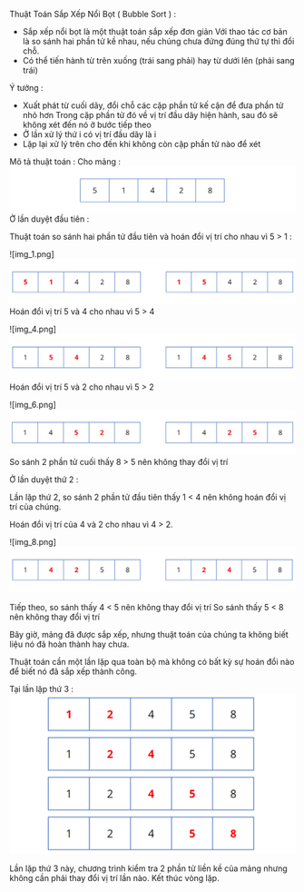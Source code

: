  Thuật Toán Sắp Xếp Nổi Bọt ( Bubble Sort ) :
 + Sắp xếp nổi bọt là một thuật toán sắp xếp đơn giản  Với thao tác cơ bản là so sánh hai phần tử kề nhau, nếu chúng chưa đứng đúng thứ tự thì đổi chỗ.
 + Có thể tiến hành từ trên xuống (trái sang phải) hay từ dưới lên (phải sang trái)
 
Ý tưởng : 
 + Xuất phát từ cuối dãy, đổi chỗ các cặp phần tử kế cận để đưa phần tử nhỏ hơn
Trong cặp phần tử đó về vị trí đầu dãy hiện hành, sau đó sẽ không xét đến nó ở bước tiếp theo
 + Ở lần xử lý thứ i có vị trí đầu dãy là i
 + Lặp lại xử lý trên cho đến khi không còn cặp phần tử nào để xét

Mô tả thuật toán : 
   Cho mảng : ![img_3.png](img_3.png)
 Ở lần duyệt đầu tiên : 

Thuật toán so sánh hai phần tử đầu tiên và hoán đổi vị trí cho nhau vì 5 > 1 :

 ![img_1.png]    ![img_2.png](img_2.png)
Hoán đổi vị trí 5 và 4 cho nhau vì 5 > 4 

![img_4.png]    ![img_5.png](img_5.png)
Hoán đổi vị trí 5 và 2 cho nhau vì 5 > 2

![img_6.png]    ![img_7.png](img_7.png)
So sánh 2 phần tử cuối thấy 8 > 5 nên không thay đổi vị trí
 
 Ở lần duyệt thứ 2 :

Lần lặp thứ 2, so sánh 2 phần tử đầu tiên thấy 1 < 4 nên không hoán đổi vị trí của chúng.

Hoán đổi vị trí của 4 và 2 cho nhau vì 4 > 2.

![img_8.png]    ![img_9.png](img_9.png)

Tiếp theo, so sánh thấy 4 < 5 nên không thay đổi vị trí
So sánh thấy 5 < 8 nên không thay đổi vị trí

Bây giờ, mảng đã được sắp xếp, nhưng thuật toán của chúng ta không biết liệu nó đã hoàn thành hay chưa.

Thuật toán cần một lần lặp qua toàn bộ mà không có bất kỳ sự hoán đổi nào để biết nó đã sắp xếp thành công.

Tại lần lặp thứ 3 : 
![img_10.png](img_10.png)

Lần lặp thứ 3 này, chương trình kiểm tra 2 phần tử liền kề của mảng nhưng không cần phải thay đổi vị trí lần nào.
Kết thúc vòng lặp.